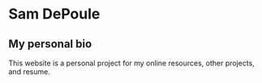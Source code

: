 # Sam DePoule

## My personal bio

This website is a personal project for my online resources, other projects, and resume.
